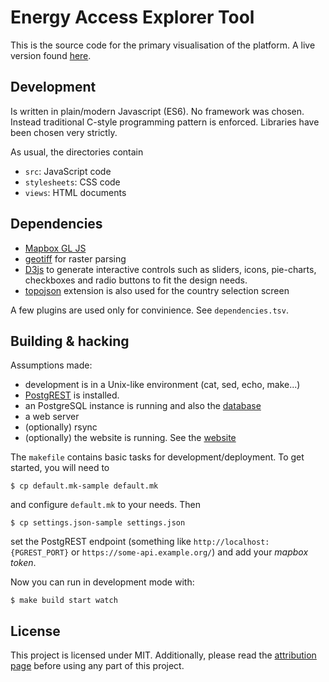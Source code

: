# Energy Access Explorer Tool

This is the source code for the primary visualisation of the platform. A live
version found [here](https://energyaccessexplorer.org/).

## Development

Is written in plain/modern Javascript (ES6). No framework was chosen. Instead
traditional C-style programming pattern is enforced. Libraries have been chosen
very strictly.

As usual, the directories contain
- `src`: JavaScript code
- `stylesheets`: CSS code
- `views`: HTML documents

## Dependencies
- [Mapbox GL JS](https://github.com/mapbox/mapbox-gl-js)
- [geotiff](https://github.com/geotiffjs/geotiff.js) for raster parsing
- [D3js](https://d3js.org) to generate interactive controls such as sliders,
  icons, pie-charts, checkboxes and radio buttons to fit the design needs.
- [topojson](https://github.com/topojson/topojson) extension is also used for
  the country selection screen

A few plugins are used only for convinience. See `dependencies.tsv`.

## Building & hacking

Assumptions made:

- development is in a Unix-like environment (cat, sed, echo, make...)
- [PostgREST](https://postgrest.org) is installed.
- an PostgreSQL instance is running and also the
  [database](https://github.com/energyaccessexplorer/database)
- a web server
- (optionally) rsync
- (optionally) the website is running. See the
  [website](https://github.com/energyaccessexplorer/website)

The `makefile` contains basic tasks for development/deployment. To get
started, you will need to

    $ cp default.mk-sample default.mk

and configure `default.mk` to your needs. Then

    $ cp settings.json-sample settings.json

set the PostgREST endpoint (something like `http://localhost:{PGREST_PORT}` or
`https://some-api.example.org/`) and add your _mapbox token_.

Now you can run in development mode with:

    $ make build start watch

## License

This project is licensed under MIT. Additionally, please read the
[attribution page](https://www.energyaccessexplorer.org/attribution)
before using any part of this project.
